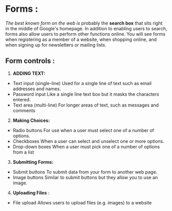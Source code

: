 # Forms :
*The best known form on the web is* probably 
the **search box** that sits right in the middle of 
Google's homepage.
In addition to enabling users to 
search, forms also allow users 
to perform other functions 
online. You will see forms
when registering as a member 
of a website, when shopping 
online, and when signing up for 
newsletters or mailing lists.
## Form controls :
1. **ADDING TEXT:**
* Text input (single-line)
Used for a single line of text such 
as email addresses and names.
* Password input
Like a single line text box but it 
masks the characters entered.
* Text area (multi-line)
For longer areas of text, such as 
messages and comments
2. **Making Choices:**
* Radio buttons
For use when a user must select 
one of a number of options.
* Checkboxes
When a user can select and 
unselect one or more options.
* Drop-down boxes 
When a user must pick one of a 
number of options from a list
3. **Submitting Forms:**
 * Submit buttons
To submit data from your form 
to another web page.
* Image buttons
Similar to submit buttons but 
they allow you to use an image.
4. **Uploading Files** :
 * File upload
Allows users to upload files 
(e.g. images) to a website
